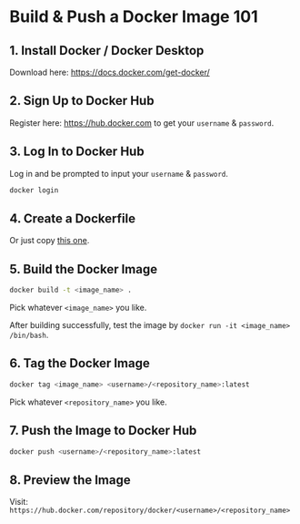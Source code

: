 # Build & Push a Docker Image 101

## 1. Install Docker / Docker Desktop

Download here: https://docs.docker.com/get-docker/

## 2. Sign Up to Docker Hub

Register here: https://hub.docker.com to get your `username` & `password`.

## 3. Log In to Docker Hub

Log in and be prompted to input your `username` & `password`.

```sh
docker login
```

## 4. Create a Dockerfile

Or just copy [this one](./Dockerfile).

## 5. Build the Docker Image

```sh
docker build -t <image_name> .
```

Pick whatever `<image_name>` you like.

After building successfully, test the image by `docker run -it <image_name> /bin/bash`.

## 6. Tag the Docker Image

```sh
docker tag <image_name> <username>/<repository_name>:latest
```

Pick whatever `<repository_name>` you like.

## 7. Push the Image to Docker Hub

```sh
docker push <username>/<repository_name>:latest
```

## 8. Preview the Image

Visit: `https://hub.docker.com/repository/docker/<username>/<repository_name>`
